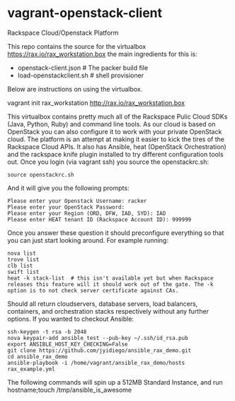 vagrant-openstack-client
========================

Rackspace Cloud/Openstack Platform

This repo contains the source for the virtualbox https://rax.io/rax_workstation.box the main ingredients for this is:

 - openstack-client.json # The packer build file
 - load-openstackclient.sh # shell provisioner

Below are instructions on using the virtualbox.

vagrant init rax_workstation http://rax.io/rax_workstation.box

This virtualbox contains pretty much all of the Rackspace Pulic Cloud SDKs (Java, Python, Ruby) and command line tools. As our cloud is based on OpenStack you can also configure it to work with your private OpenStack cloud. The platform is an attempt at making it easier to kick the tires of the Rackspace Cloud APIs. It also has Ansible, heat (OpenStack Orchestration) and the rackspace knife plugin installed to try different configuration tools out. Once you login (via vagrant ssh) you source the openstackrc.sh:

```
source openstackrc.sh
```

And it will give you the following prompts:
```
Please enter your Openstack Username: racker
Please enter your OpenStack Password: 
Please enter your Region (ORD, DFW, IAD, SYD): IAD
Please enter HEAT tenant ID (Rackspace Account ID): 999999
```

Once you answer these question it should preconfigure everything so that you can just start looking around. For example running:

```
nova list
trove list
clb list
swift list
heat -k stack-list  # this isn't available yet but when Rackspace releases this feature will it should work out of the gate. The -k option is to not check server certificate against CAs.
```

Should all return cloudservers, database servers, load balancers, containers, and orchestration stacks respectively without any further options. If you wanted to checkout Ansible:

```
ssh-keygen -t rsa -b 2048
nova keypair-add ansible_test --pub-key ~/.ssh/id_rsa.pub
export ANSIBLE_HOST_KEY_CHECKING=False
git clone https://github.com/jyidiego/ansible_rax_demo.git
cd ansible_rax_demo
ansible-playbook -i /home/vagrant/ansible_rax_demo/hosts  rax_example.yml
```

The following commands will spin up a 512MB Standard Instance, and run hostname;touch /tmp/ansible_is_awesome

